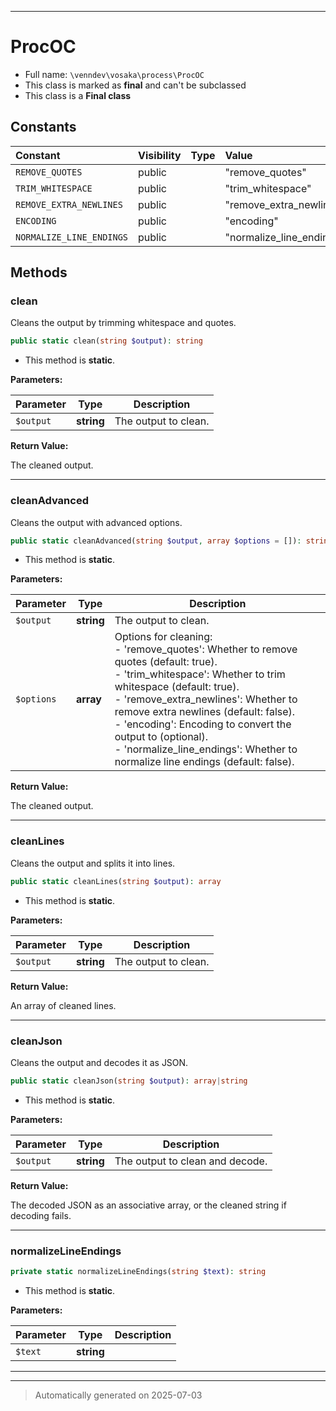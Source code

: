 ***

# ProcOC





* Full name: `\venndev\vosaka\process\ProcOC`
* This class is marked as **final** and can't be subclassed
* This class is a **Final class**


## Constants

| Constant | Visibility | Type | Value |
|:---------|:-----------|:-----|:------|
|`REMOVE_QUOTES`|public| |&quot;remove_quotes&quot;|
|`TRIM_WHITESPACE`|public| |&quot;trim_whitespace&quot;|
|`REMOVE_EXTRA_NEWLINES`|public| |&quot;remove_extra_newlines&quot;|
|`ENCODING`|public| |&quot;encoding&quot;|
|`NORMALIZE_LINE_ENDINGS`|public| |&quot;normalize_line_endings&quot;|


## Methods


### clean

Cleans the output by trimming whitespace and quotes.

```php
public static clean(string $output): string
```



* This method is **static**.




**Parameters:**

| Parameter | Type | Description |
|-----------|------|-------------|
| `$output` | **string** | The output to clean. |


**Return Value:**

The cleaned output.




***

### cleanAdvanced

Cleans the output with advanced options.

```php
public static cleanAdvanced(string $output, array $options = []): string
```



* This method is **static**.




**Parameters:**

| Parameter | Type | Description |
|-----------|------|-------------|
| `$output` | **string** | The output to clean. |
| `$options` | **array** | Options for cleaning:<br />- &#039;remove_quotes&#039;: Whether to remove quotes (default: true).<br />- &#039;trim_whitespace&#039;: Whether to trim whitespace (default: true).<br />- &#039;remove_extra_newlines&#039;: Whether to remove extra newlines (default: false).<br />- &#039;encoding&#039;: Encoding to convert the output to (optional).<br />- &#039;normalize_line_endings&#039;: Whether to normalize line endings (default: false). |


**Return Value:**

The cleaned output.




***

### cleanLines

Cleans the output and splits it into lines.

```php
public static cleanLines(string $output): array
```



* This method is **static**.




**Parameters:**

| Parameter | Type | Description |
|-----------|------|-------------|
| `$output` | **string** | The output to clean. |


**Return Value:**

An array of cleaned lines.




***

### cleanJson

Cleans the output and decodes it as JSON.

```php
public static cleanJson(string $output): array|string
```



* This method is **static**.




**Parameters:**

| Parameter | Type | Description |
|-----------|------|-------------|
| `$output` | **string** | The output to clean and decode. |


**Return Value:**

The decoded JSON as an associative array, or the cleaned string if decoding fails.




***

### normalizeLineEndings



```php
private static normalizeLineEndings(string $text): string
```



* This method is **static**.




**Parameters:**

| Parameter | Type | Description |
|-----------|------|-------------|
| `$text` | **string** |  |





***


***
> Automatically generated on 2025-07-03
